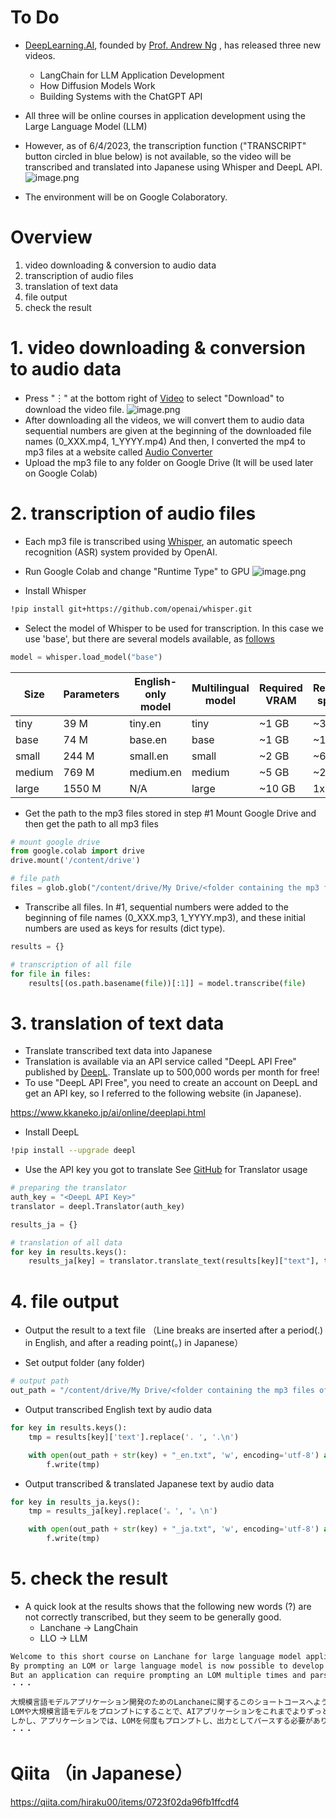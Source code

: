 # To Do
- [DeepLearning.AI](https://www.deeplearning.ai/short-courses/), founded by [Prof. Andrew Ng](https://www.andrewng.org/) , has released three new videos.
  - LangChain for LLM Application Development
  - How Diffusion Models Work
  - Building Systems with the ChatGPT API
- All three will be online courses in application development using the Large Language Model (LLM)
- However, as of 6/4/2023, the transcription function ("TRANSCRIPT" button circled in blue below) is not available, so the video will be transcribed and translated into Japanese using Whisper and DeepL API.
![image.png](https://qiita-image-store.s3.ap-northeast-1.amazonaws.com/0/67194/1b8fe6d4-3dcc-6509-625e-18b50627d01d.png)

- The environment will be on Google Colaboratory.

# Overview
1. video downloading & conversion to audio data
2. transcription of audio files
3. translation of text data
4. file output
5. check the result

# 1. video downloading & conversion to audio data
- Press "︙" at the bottom right of [Video](https://learn.deeplearning.ai/langchain/lesson/1/introduction) to select "Download" to download the video file.
![image.png](https://qiita-image-store.s3.ap-northeast-1.amazonaws.com/0/67194/fbf4efa9-fd8d-6a38-3683-ca9a5bd4eb98.png)
- After downloading all the videos, we will convert them to audio data
sequential numbers are given at the beginning of the downloaded file names (0_XXX.mp4, 1_YYYY.mp4)
And then, I converted the mp4 to mp3 files at a website called [Audio Converter](https://online-audio-converter.com/ja/)
- Upload the mp3 file to any folder on Google Drive
(It will be used later on Google Colab)

# 2. transcription of audio files
- Each mp3 file is transcribed using [Whisper](https://openai.com/research/whisper), an automatic speech recognition (ASR) system provided by OpenAI.
- Run Google Colab and change "Runtime Type" to GPU
![image.png](https://qiita-image-store.s3.ap-northeast-1.amazonaws.com/0/67194/86e0c17c-c10a-2000-5432-2cadd2d433db.png)

- Install Whisper
```bash
!pip install git+https://github.com/openai/whisper.git
```

- Select the model of Whisper to be used for transcription.
In this case we use 'base', but there are several models available, as [follows](https://github.com/openai/whisper#available-models-and-languages) 
```python
model = whisper.load_model("base")
```
| Size | Parameters | English-only model | Multilingual model | Required VRAM | Relative speed |
| --- | --- | --- | --- | --- | --- |
| tiny | 39 M | tiny.en | tiny | ~1 GB | ~32x |
| base | 74 M | base.en | base | ~1 GB | ~16x |
| small | 244 M | small.en | small | ~2 GB | ~6x |
| medium | 769 M | medium.en | medium | ~5 GB | ~2x |
| large | 1550 M | N/A | large | ~10 GB | 1x |


- Get the path to the mp3 files stored in step #1
Mount Google Drive and then get the path to all mp3 files
```python
# mount google drive
from google.colab import drive
drive.mount('/content/drive')

# file path
files = glob.glob("/content/drive/My Drive/<folder containing the mp3 files of #1>/*.mp3")
```

- Transcribe all files.
In #1, sequential numbers were added to the beginning of file names (0_XXX.mp3, 1_YYYY.mp3), and these initial numbers are used as keys for results (dict type).
```python
results = {}

# transcription of all file
for file in files:
    results[(os.path.basename(file))[:1]] = model.transcribe(file)
```

# 3. translation of text data
- Translate transcribed text data into Japanese
- Translation is available via an API service called "DeepL API Free" published by [DeepL](https://www.deepl.com/translator).
Translate up to 500,000 words per month for free!
- To use "DeepL API Free", you need to create an account on DeepL and get an API key, so I referred to the following website (in Japanese).

https://www.kkaneko.jp/ai/online/deeplapi.html

- Install DeepL
```bash
!pip install --upgrade deepl
```

- Use the API key you got to translate
See [GitHub](https://github.com/DeepLcom/deepl-python#usage) for Translator usage

```python
# preparing the translator
auth_key = "<DeepL API Key>"
translator = deepl.Translator(auth_key)

results_ja = {}

# translation of all data
for key in results.keys():
    results_ja[key] = translator.translate_text(results[key]["text"], target_lang="JA").text
```

# 4. file output
- Output the result to a text file
（Line breaks are inserted after a period(.) in English, and after a reading point(。) in Japanese）

- Set output folder (any folder)
```python
# output path
out_path = "/content/drive/My Drive/<folder containing the mp3 files of #1>/output-text/"
```

- Output transcribed English text by audio data
```Python
for key in results.keys():
    tmp = results[key]['text'].replace('. ', '.\n')

    with open(out_path + str(key) + "_en.txt", 'w', encoding='utf-8') as f:
        f.write(tmp)
```

- Output transcribed & translated Japanese text by audio data
```Python
for key in results_ja.keys():
    tmp = results_ja[key].replace('。', '。\n')

    with open(out_path + str(key) + "_ja.txt", 'w', encoding='utf-8') as f:
        f.write(tmp)
```


# 5. check the result
- A quick look at the results shows that the following new words (?) are not correctly transcribed, but they seem to be generally good.
    - Lanchane -> LangChain
    - LLO -> LLM
 
```text:0_en.txt
Welcome to this short course on Lanchane for large language model application development.
By prompting an LOM or large language model is now possible to develop AI applications much faster than ever before.
But an application can require prompting an LOM multiple times and parsing as output.
・・・
```

```text:0_ja.txt
大規模言語モデルアプリケーション開発のためのLanchaneに関するこのショートコースへようこそ。
LOMや大規模言語モデルをプロンプトにすることで、AIアプリケーションをこれまでよりずっと速く開発することができるようになりました。
しかし、アプリケーションでは、LOMを何度もプロンプトし、出力としてパースする必要があります。
・・・
```


# Qiita （in Japanese）
https://qiita.com/hiraku00/items/0723f02da96fb1ffcdf4
